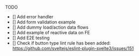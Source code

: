 TODO

- [] Add error handler
- [] Add form validation example
- [] Add dummy load/action data flows
- [] Add example of reactive data on FE
- [] Add E2E testing
- [] Check if button type lint rule has been added: https://github.com/sveltejs/eslint-plugin-svelte3/issues/151
